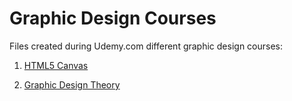 # Graphic Design Courses

Files created during Udemy.com different graphic design courses:

1. [HTML5 Canvas](https://www.udemy.com/course/learn-html5-canvas-for-beginners)

2. [Graphic Design Theory](https://www.udemy.com/course/graphic-design-theory-for-beginners-course)
